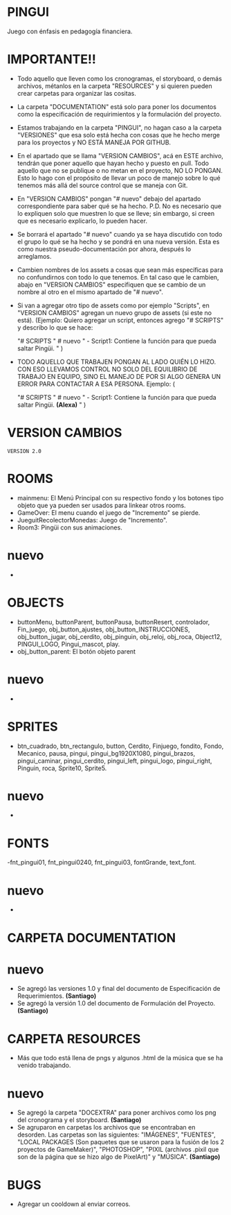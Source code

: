 # PINGUI
 Juego con énfasis en pedagogía financiera.

# IMPORTANTE!!
 - Todo aquello que lleven como los cronogramas, el storyboard, o demás archivos, métanlos en la carpeta "RESOURCES" y si quieren pueden crear carpetas para organizar las cositas.
 - La carpeta "DOCUMENTATION" está solo para poner los documentos como la especificación de requirimientos y la formulación del proyecto.
 - Estamos trabajando en la carpeta "PINGUI", no hagan caso a la carpeta "VERSIONES" que esa solo está hecha con cosas que he hecho merge para los proyectos y NO ESTÁ MANEJA POR GITHUB.
 - En el apartado que se llama "VERSION CAMBIOS", acá en ESTE archivo, tendrán que poner aquello que hayan hecho y puesto en pull. Todo aquello que no se publique o no metan en el proyecto, NO LO PONGAN. Esto lo hago con el propósito de llevar un poco de manejo sobre lo qué tenemos más allá del source control que se maneja con Git.
 - En "VERSION CAMBIOS" pongan "# nuevo" debajo del apartado correspondiente para saber qué se ha hecho. P.D. No es necesario que lo expliquen solo que muestren lo que se lleve; sin embargo, si creen que es necesario explicarlo, lo pueden hacer.
 - Se borrará el apartado "# nuevo" cuando ya se haya discutido con todo el grupo lo qué se ha hecho y se pondrá en una nueva versión. Esta es como nuestra pseudo-documentación por ahora, después lo arreglamos.
 - Cambien nombres de los assets a cosas que sean más específicas para no confundirnos con todo lo que tenemos. En tal caso que le cambien, abajo en "VERSION CAMBIOS" especifiquen que se cambio de un nombre al otro en el mismo apartado de "# nuevo".
 - Si van a agregar otro tipo de assets como por ejemplo "Scripts", en "VERSION CAMBIOS" agregan un nuevo grupo de assets (si este no está). (Ejemplo: Quiero agregar un script, entonces agrego "# SCRIPTS" y describo lo que se hace:

    "# SCRIPTS
    " # nuevo
    " - Script1: Contiene la función para que pueda saltar Pingüi.
    "
 )
 - TODO AQUELLO QUE TRABAJEN PONGAN AL LADO QUIÉN LO HIZO. CON ESO LLEVAMOS CONTROL NO SOLO DEL EQUILIBRIO DE TRABAJO EN EQUIPO, SINO EL MANEJO DE POR SI ALGO GENERA UN ERROR PARA CONTACTAR A ESA PERSONA. Ejemplo: (

    "# SCRIPTS
    " # nuevo
    " - Script1: Contiene la función para que pueda saltar Pingüi. **(Alexa)**
    "
 )

# VERSION CAMBIOS
    VERSION 2.0

 # ROOMS
  - mainmenu: El Menú Principal con su respectivo fondo y los botones tipo objeto que ya pueden ser usados para linkear otros rooms.
  - GameOver: El menu cuando el juego de "Incremento" se pierde.
  - JueguitRecolectorMonedas: Juego de "Incremento".
  - Room3: Pingüi con sus animaciones.
   # nuevo
   - 

 # OBJECTS
  - buttonMenu, buttonParent, buttonPausa, buttonResert, controlador, Fin_juego, obj_button_ajustes, obj_button_INSTRUCCIONES, obj_button_jugar, obj_cerdito, obj_pinguin, obj_reloj, obj_roca, Object12, PINGUI_LOGO, Pingui_mascot, play.
  - obj_button_parent: El botón objeto parent
   # nuevo
   -

 # SPRITES
  - btn_cuadrado, btn_rectangulo, button, Cerdito, Finjuego, fondito, Fondo, Mecanico, pausa, pingui, pingui_bg1920X1080, pingui_brazos, pingui_caminar, pingui_cerdito, pingui_left, pingui_logo, pingui_right, Pinguin, roca, Sprite10, Sprite5.
   # nuevo
   - 

 # FONTS
  -fnt_pingui01, fnt_pingui0240, fnt_pingui03, fontGrande, text_font.
   # nuevo
   -

# CARPETA DOCUMENTATION
 # nuevo
  - Se agregó las versiones 1.0 y final del documento de Especificación de Requerimientos. **(Santiago)**
  - Se agregó la versión 1.0 del documento de Formulación del Proyecto. **(Santiago)**

# CARPETA RESOURCES
  - Más que todo está llena de pngs y algunos .html de la música que se ha venido trabajando.
  # nuevo
   - Se agregó la carpeta "DOCEXTRA" para poner archivos como los png del cronograma y el storyboard. **(Santiago)**
   - Se agruparon en carpetas los archivos que se encontraban en desorden. Las carpetas son las siguientes: "IMÁGENES", "FUENTES", "LOCAL PACKAGES (Son paquetes que se usaron para la fusión de los 2 proyectos de GameMaker)", "PHOTOSHOP", "PIXIL (archivos .pixil que son de la página que se hizo algo de PixelArt)" y "MÚSICA". **(Santiago)**

# BUGS
   - Agregar un cooldown al enviar correos.
